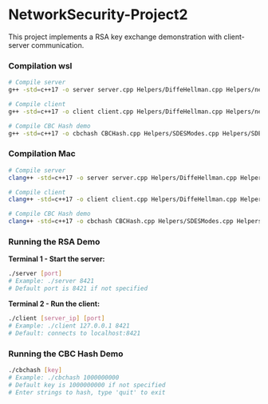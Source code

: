 # NetworkSecurity-Project2

This project implements a RSA key exchange demonstration with client-server communication.
### Compilation wsl
```bash
# Compile server
g++ -std=c++17 -o server server.cpp Helpers/DiffeHellman.cpp Helpers/net_utils.cpp Helpers/SDESModes.cpp Helpers/SDES.cpp Helpers/FastModExp.cpp Helpers/MathUtils.cpp

# Compile client  
g++ -std=c++17 -o client client.cpp Helpers/DiffeHellman.cpp Helpers/net_utils.cpp Helpers/SDESModes.cpp Helpers/SDES.cpp Helpers/FastModExp.cpp Helpers/MathUtils.cpp

# Compile CBC Hash demo
g++ -std=c++17 -o cbchash CBCHash.cpp Helpers/SDESModes.cpp Helpers/SDES.cpp
```
### Compilation Mac
```bash
# Compile server
clang++ -std=c++17 -o server server.cpp Helpers/DiffeHellman.cpp Helpers/net_utils.cpp Helpers/SDESModes.cpp Helpers/SDES.cpp Helpers/FastModExp.cpp Helpers/MathUtils.cpp

# Compile client  
clang++ -std=c++17 -o client client.cpp Helpers/DiffeHellman.cpp Helpers/net_utils.cpp Helpers/SDESModes.cpp Helpers/SDES.cpp Helpers/FastModExp.cpp Helpers/MathUtils.cpp

# Compile CBC Hash demo
clang++ -std=c++17 -o cbchash CBCHash.cpp Helpers/SDESModes.cpp Helpers/SDES.cpp
```


### Running the RSA Demo
**Terminal 1 - Start the server:**
```bash
./server [port]
# Example: ./server 8421
# Default port is 8421 if not specified
```

**Terminal 2 - Run the client:**
```bash
./client [server_ip] [port]
# Example: ./client 127.0.0.1 8421
# Default: connects to localhost:8421
```

### Running the CBC Hash Demo
```bash
./cbchash [key]
# Example: ./cbchash 1000000000
# Default key is 1000000000 if not specified
# Enter strings to hash, type 'quit' to exit
```

   

